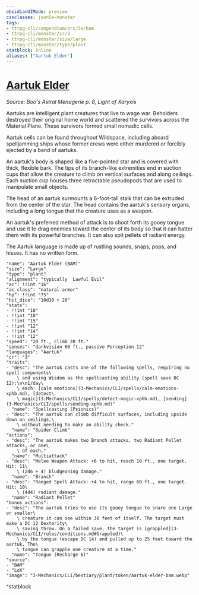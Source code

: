 ```yaml
---
obsidianUIMode: preview
cssclasses: json5e-monster
tags:
- ttrpg-cli/compendium/src/5e/bam
- ttrpg-cli/monster/cr/3
- ttrpg-cli/monster/size/large
- ttrpg-cli/monster/type/plant
statblock: inline
aliases: ["Aartuk Elder"]
---
```

# [Aartuk Elder](3-Mechanics\CLI\bestiary\plant/aartuk-elder-bam.md)
*Source: Boo's Astral Menagerie p. 8, Light of Xaryxis*  

Aartuks are intelligent plant creatures that live to wage war. Beholders destroyed their original home world and scattered the survivors across the Material Plane. These survivors formed small nomadic cells.

Aartuk cells can be found throughout Wildspace, including aboard spelljamming ships whose former crews were either murdered or forcibly ejected by a band of aartuks.

An aartuk's body is shaped like a five-pointed star and is covered with thick, flexible bark. The tips of its branch-like extremities end in suction cups that allow the creature to climb on vertical surfaces and along ceilings. Each suction cup houses three retractable pseudopods that are used to manipulate small objects.

The head of an aartuk surmounts a 6-foot-tall stalk that can be extruded from the center of the star. The head contains the aartuk's sensory organs, including a long tongue that the creature uses as a weapon.

An aartuk's preferred method of attack is to shoot forth its gooey tongue and use it to drag enemies toward the center of its body so that it can batter them with its powerful branches. It can also spit pellets of radiant energy.

The Aartuk language is made up of rustling sounds, snaps, pops, and hisses. It has no written form.

```statblock
"name": "Aartuk Elder (BAM)"
"size": "Large"
"type": "plant"
"alignment": "typically  Lawful Evil"
"ac": !!int "16"
"ac_class": "natural armor"
"hp": !!int "75"
"hit_dice": "10d10 + 20"
"stats":
- !!int "18"
- !!int "10"
- !!int "15"
- !!int "12"
- !!int "14"
- !!int "12"
"speed": "20 ft., climb 20 ft."
"senses": "darkvision 60 ft., passive Perception 12"
"languages": "Aartuk"
"cr": "3"
"traits":
- "desc": "The aartuk casts one of the following spells, requiring no spell components\
    \ and using Wisdom as the spellcasting ability (spell save DC 12):\n\n1/day\
    \ each: [calm emotions](3-Mechanics/CLI/spells/calm-emotions-xphb.md), [detect\
    \ magic](3-Mechanics/CLI/spells/detect-magic-xphb.md), [sending](3-Mechanics/CLI/spells/sending-xphb.md)"
  "name": "Spellcasting (Psionics)"
- "desc": "The aartuk can climb difficult surfaces, including upside down on ceilings,\
    \ without needing to make an ability check."
  "name": "Spider Climb"
"actions":
- "desc": "The aartuk makes two Branch attacks, two Radiant Pellet attacks, or one\
    \ of each."
  "name": "Multiattack"
- "desc": "Melee Weapon Attack: +6 to hit, reach 10 ft., one target. Hit: 11\
    \ (2d6 + 4) bludgeoning damage."
  "name": "Branch"
- "desc": "Ranged Spell Attack: +4 to hit, range 60 ft., one target. Hit: 10\
    \ (4d4) radiant damage."
  "name": "Radiant Pellet"
"bonus_actions":
- "desc": "The aartuk tries to use its gooey tongue to snare one Large or smaller\
    \ creature it can see within 30 feet of itself. The target must make a DC 12 Dexterity\
    \ saving throw. On a failed save, the target is [grappled](3-Mechanics/CLI/rules/conditions.md#Grappled)\
    \ by the tongue (escape DC 14) and pulled up to 25 feet toward the aartuk. The\
    \ tongue can grapple one creature at a time."
  "name": "Tongue (Recharge 6)"
"source":
- "BAM"
- "LoX"
"image": "3-Mechanics/CLI/bestiary/plant/token/aartuk-elder-bam.webp"
```
^statblock
